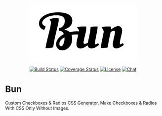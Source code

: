 <p align="center">
    <img src="src/images/bun.svg?sanitize=true" alt="Bun" title="Bun" width="350"/>
</p>

<p align="center">
  <a href="https://circleci.com/gh/the94air/bun/tree/master"><img src="https://img.shields.io/circleci/project/github/the94air/bun/master.svg?sanitize=true" alt="Build Status"></a>
  <a href="https://codecov.io/github/the94air/bun?branch=master"><img src="https://img.shields.io/codecov/c/github/the94air/bun/master.svg?sanitize=true" alt="Coverage Status"></a>
  <a href="https://www.npmjs.com/package/@codolog/empathy"><img src="https://img.shields.io/npm/l/@codolog/empathy.svg?sanitize=true" alt="License"></a>
  <a href=""><img src="https://img.shields.io/badge/chat-on%20discord-7289da.svg?sanitize=true" alt="Chat"></a>
</p>

# Bun
Custom Checkboxes & Radios CSS Generator.
Make Checkboxes & Radios With CSS Only Without Images.

